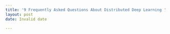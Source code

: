 ```yaml
---
title: '9 Frequently Asked Questions About Distributed Deep Learning '
layout: post
date: Invalid date

---
```

